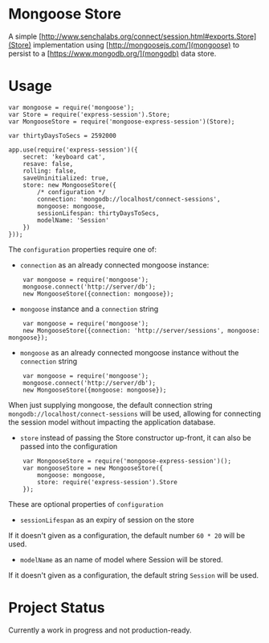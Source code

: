 
# Mongoose Store

A simple [http://www.senchalabs.org/connect/session.html#exports.Store](Store) implementation using
[http://mongoosejs.com/](mongoose) to persist to a [https://www.mongodb.org/](mongodb) data store.

# Usage

    var mongoose = require('mongoose');
    var Store = require('express-session').Store;
    var MongooseStore = require('mongoose-express-session')(Store);
    
    var thirtyDaysToSecs = 2592000
    
    app.use(require('express-session')({
        secret: 'keyboard cat',
        resave: false,
        rolling: false,
        saveUninitialized: true,
        store: new MongooseStore({
            /* configuration */
            connection: 'mongodb://localhost/connect-sessions',
		    mongoose: mongoose,
		    sessionLifespan: thirtyDaysToSecs,
		    modelName: 'Session'
        })
    }));

The `configuration` properties require one of:

* `connection` as an already connected mongoose instance:

````
    var mongoose = require('mongoose');
    mongoose.connect('http://server/db');
    new MongooseStore({connection: mongoose});
````

* `mongoose` instance and a `connection` string

````
    var mongoose = require('mongoose');
    new MongooseStore({connection: 'http://server/sessions', mongoose: mongoose});
````

* `mongoose` as an already connected mongoose instance without the `connection` string

````
    var mongoose = require('mongoose');
    mongoose.connect('http://server/db');
    new MongooseStore({mongoose: mongoose});
````

When just supplying mongoose, the default connection string `mongodb://localhost/connect-sessions` will be used,
allowing for connecting the session model without impacting the application database.

* `store` instead of passing the Store constructor up-front, it can also be passed into the configuration

````
    var MongooseStore = require('mongoose-express-session')();
    var mongooseStore = new MongooseStore({
        mongoose: mongoose,
        store: require('express-session').Store
    });
````

These are optional properties of `configuration`

 - `sessionLifespan` as an expiry of session on the store

If it doesn't given as a configuration, the default number `60 * 20` will be used.

 - `modelName` as an name of model where Session will be stored. 

If it doesn't given as a configuration, the default string `Session` will be used.

# Project Status

Currently a work in progress and not production-ready.


